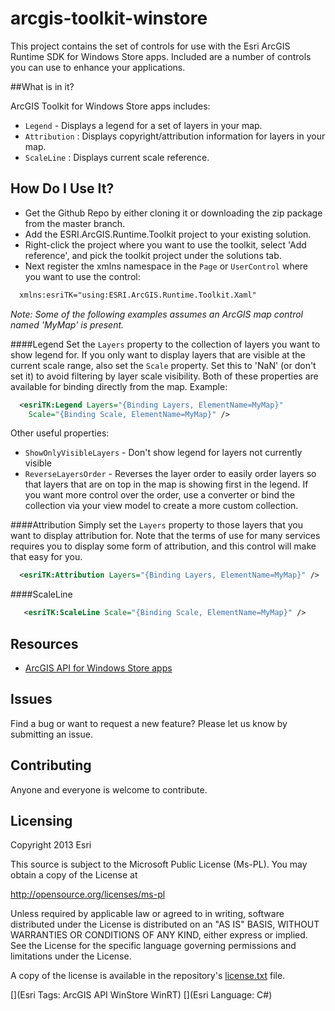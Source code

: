 # arcgis-toolkit-winstore

This project contains the set of controls for use with the Esri ArcGIS Runtime SDK for Windows Store apps.
Included are a number of controls you can use to enhance your applications. 


##What is in it?

ArcGIS Toolkit for Windows Store apps includes:

* `Legend` -  Displays a legend for a set of layers in your map.
* `Attribution` : Displays copyright/attribution information for layers in your map.
* `ScaleLine` : Displays current scale reference.

## How Do I Use It?
* Get the Github Repo by either cloning it or downloading the zip package from the master branch.
* Add the ESRI.ArcGIS.Runtime.Toolkit project to your existing solution.
* Right-click the project where you want to use the toolkit, select 'Add reference', and pick the toolkit project under the solutions tab.
* Next register the xmlns namespace in the `Page` or `UserControl` where you want to use the control:

```xml
  xmlns:esriTK="using:ESRI.ArcGIS.Runtime.Toolkit.Xaml" 
```

<i>Note: Some of the following examples assumes an ArcGIS map control named 'MyMap' is present.</i>

####Legend
Set the `Layers` property to the collection of layers you want to show legend for.
If you only want to display layers that are visible at the current scale range, also set the `Scale` property. Set this to 'NaN' (or don't set it) to avoid filtering by layer scale visibility.
Both of these properties are available for binding directly from the map. Example:
```xml
  <esriTK:Legend Layers="{Binding Layers, ElementName=MyMap}" 
    Scale="{Binding Scale, ElementName=MyMap}" />
```
Other useful properties:
* `ShowOnlyVisibleLayers` - Don't show legend for layers not currently visible
* `ReverseLayersOrder` - Reverses the layer order to easily order layers so that layers that are on top in the map is showing first in the legend. If you want more control over the order, use a converter or bind the collection via your view model to create a more custom collection.

####Attribution
Simply set the `Layers` property to those layers that you want to display attribution for. Note that the terms of use for many services requires you to display some form of attribution, and this control will make that easy for you.
```xml
  <esriTK:Attribution Layers="{Binding Layers, ElementName=MyMap}" />
```

####ScaleLine
```xml
   <esriTK:ScaleLine Scale="{Binding Scale, ElementName=MyMap}" />
```

## Resources

* [ArcGIS API for Windows Store apps](http://developers.arcgis.com/windows-store/)

## Issues

Find a bug or want to request a new feature?  Please let us know by submitting an issue.

## Contributing

Anyone and everyone is welcome to contribute. 

## Licensing
Copyright 2013 Esri

This source is subject to the Microsoft Public License (Ms-PL).
You may obtain a copy of the License at

   http://opensource.org/licenses/ms-pl

Unless required by applicable law or agreed to in writing, software
distributed under the License is distributed on an "AS IS" BASIS,
WITHOUT WARRANTIES OR CONDITIONS OF ANY KIND, either express or implied.
See the License for the specific language governing permissions and
limitations under the License.

A copy of the license is available in the repository's [license.txt]( https://raw.github.com/Esri/arcgis-toolkit-winstore/master/license.txt) file.

[](Esri Tags: ArcGIS API WinStore WinRT)
[](Esri Language: C#)


